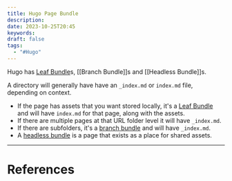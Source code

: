 ```yaml
---
title: Hugo Page Bundle
description: 
date: 2023-10-25T20:45
keywords: 
draft: false
tags:
  - "#Hugo"
---
```

Hugo has [Leaf Bundle](/notes/computer/www/hugo/page-bundle/leaf-bundle)s, [[Branch Bundle]]s and [[Headless Bundle]]s.

A directory will generally have have an `_index.md` or `index.md` file, depending on context.
- If the page has assets that you want stored locally, it's a [Leaf Bundle](/notes/computer/www/hugo/page-bundle/leaf-bundle) and will have `index.md` for that page, along with the assets.
- If there are multiple pages at that URL folder level it will have `_index.md`.
- If there are subfolders, it's a [branch bundle](/notes/computer/www/hugo/page-bundle/branch-bundle) and will have `_index.md`.
- A [headless bundle](/notes/computer/www/hugo/page-bundle/headless-bundle) is a page that exists as a place for shared assets.

---
# References
